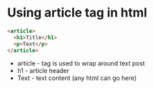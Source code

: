 # Using article tag in html

```html
<article>
  <h1>Title</h1>
  <p>Text</p>
</article>
```

- article - tag is used to wrap around text post
- h1 - article header
- Text - text content (any html can go here)
